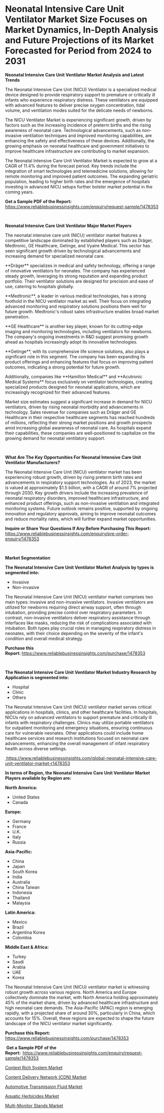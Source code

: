 <p><h1>Neonatal Intensive Care Unit Ventilator Market Size Focuses on Market Dynamics, In-Depth Analysis and Future Projections of its Market Forecasted for Period from 2024 to 2031</h1></p><p><strong>Neonatal Intensive Care Unit Ventilator Market Analysis and Latest Trends</strong></p>
<p><p>The Neonatal Intensive Care Unit (NICU) Ventilator is a specialized medical device designed to provide respiratory support to premature or critically ill infants who experience respiratory distress. These ventilators are equipped with advanced features to deliver precise oxygen concentration, tidal volume, and ventilation modes suited for the delicate needs of newborns. </p><p>The NICU Ventilator Market is experiencing significant growth, driven by factors such as the increasing incidence of preterm births and the rising awareness of neonatal care. Technological advancements, such as non-invasive ventilation techniques and improved monitoring capabilities, are enhancing the safety and effectiveness of these devices. Additionally, the growing emphasis on neonatal healthcare and government initiatives to improve healthcare infrastructure are contributing to market expansion. </p><p>The Neonatal Intensive Care Unit Ventilator Market is expected to grow at a CAGR of 11.4% during the forecast period. Key trends include the integration of smart technologies and telemedicine solutions, allowing for remote monitoring and improved patient outcomes. The expanding geriatric population, leading to higher birth rates and the emergence of hospitals investing in advanced NICU setups further bolster market potential in the coming years.</p></p>
<p><strong>Get a Sample PDF of the Report:&nbsp;</strong> <a href="https://www.reliablebusinessinsights.com/enquiry/request-sample/1478353?utm_campaign=97&utm_medium=2&utm_source=Github&utm_content=ia&utm_term=28092024&utm_id=neonatal-intensive-care-unit-ventilator">https://www.reliablebusinessinsights.com/enquiry/request-sample/1478353</a></p>
<p>&nbsp;</p>
<p><strong>Neonatal Intensive Care Unit Ventilator Major Market Players</strong></p>
<p><p>The neonatal intensive care unit (NICU) ventilator market features a competitive landscape dominated by established players such as Dräger, Medtronic, GE Healthcare, Getinge, and Vyaire Medical. This sector has seen significant growth driven by technological advancements and increasing demand for specialized neonatal care.</p><p>**Dräger** specializes in medical and safety technology, offering a range of innovative ventilators for neonates. The company has experienced steady growth, leveraging its strong reputation and expanding product portfolio. Their ventilator solutions are designed for precision and ease of use, catering to hospitals globally.</p><p>**Medtronic**, a leader in various medical technologies, has a strong foothold in the NICU ventilator market as well. Their focus on integrating advanced monitoring and respiratory solutions positions them well for future growth. Medtronic's robust sales infrastructure enables broad market penetration.</p><p>**GE Healthcare** is another key player, known for its cutting-edge imaging and monitoring technologies, including ventilators for newborns. The company's ongoing investments in R&D suggest promising growth ahead as hospitals increasingly adopt its innovative technologies.</p><p>**Getinge**, with its comprehensive life science solutions, also plays a significant role in this segment. The company has been expanding its product offerings and enhancing features that focus on improving patient outcomes, indicating a strong potential for future growth.</p><p>Additionally, companies like **Hamilton Medical** and **Acutronic Medical Systems** focus exclusively on ventilator technologies, creating specialized products designed for neonatal applications, which are increasingly recognized for their advanced features.</p><p>Market size estimates suggest a significant increase in demand for NICU ventilators, driven by rising neonatal morbidity and advancements in technology. Sales revenue for companies such as Dräger and GE Healthcare in their respective healthcare segments has reached hundreds of millions, reflecting their strong market positions and growth prospects amid increasing global awareness of neonatal care. As hospitals expand their capabilities, these companies are well-positioned to capitalize on the growing demand for neonatal ventilatory support.</p></p>
<p>&nbsp;</p>
<p><strong>What Are The Key Opportunities For Neonatal Intensive Care Unit Ventilator Manufacturers?</strong></p>
<p><p>The Neonatal Intensive Care Unit (NICU) ventilator market has been experiencing robust growth, driven by rising preterm birth rates and advancements in respiratory support technologies. As of 2023, the market is valued at approximately $1.5 billion, with a CAGR of around 7% projected through 2030. Key growth drivers include the increasing prevalence of neonatal respiratory disorders, improved healthcare infrastructure, and enhanced product offerings, such as non-invasive ventilation and integrated monitoring systems. Future outlook remains positive, supported by ongoing innovation and regulatory approvals, aiming to improve neonatal outcomes and reduce mortality rates, which will further expand market opportunities.</p></p>
<p><strong>Inquire or Share Your Questions If Any Before Purchasing This Report:</strong> <a href="https://www.reliablebusinessinsights.com/enquiry/pre-order-enquiry/1478353?utm_campaign=97&utm_medium=2&utm_source=Github&utm_content=ia&utm_term=28092024&utm_id=neonatal-intensive-care-unit-ventilator">https://www.reliablebusinessinsights.com/enquiry/pre-order-enquiry/1478353</a></p>
<p>&nbsp;</p>
<p><strong>Market Segmentation</strong></p>
<p><strong>The Neonatal Intensive Care Unit Ventilator Market Analysis by types is segmented into:</strong></p>
<p><ul><li>Invasive</li><li>Non-invasive</li></ul></p>
<p><p>The Neonatal Intensive Care Unit (NICU) ventilator market comprises two main types: invasive and non-invasive ventilators. Invasive ventilators are utilized for newborns requiring direct airway support, often through intubation, providing precise control over respiratory parameters. In contrast, non-invasive ventilators deliver respiratory assistance through interfaces like masks, reducing the risk of complications associated with intubation. Both types play crucial roles in managing respiratory distress in neonates, with their choice depending on the severity of the infant's condition and overall medical strategy.</p></p>
<p><strong>Purchase this Report:&nbsp;</strong><a href="https://www.reliablebusinessinsights.com/purchase/1478353?utm_campaign=97&utm_medium=2&utm_source=Github&utm_content=ia&utm_term=28092024&utm_id=neonatal-intensive-care-unit-ventilator">https://www.reliablebusinessinsights.com/purchase/1478353</a></p>
<p>&nbsp;</p>
<p><strong>The Neonatal Intensive Care Unit Ventilator Market Industry Research by Application is segmented into:</strong></p>
<p><ul><li>Hospital</li><li>Clinic</li><li>Others</li></ul></p>
<p><p>The Neonatal Intensive Care Unit (NICU) ventilator market serves critical applications in hospitals, clinics, and other healthcare facilities. In hospitals, NICUs rely on advanced ventilators to support premature and critically ill infants with respiratory challenges. Clinics may utilize portable ventilators for outpatient monitoring and emergency situations, ensuring continuous care for vulnerable neonates. Other applications could include home healthcare services and research institutions focused on neonatal care advancements, enhancing the overall management of infant respiratory health across diverse settings.</p></p>
<p><a href="https://www.reliablebusinessinsights.com/global-neonatal-intensive-care-unit-ventilator-market-r1478353?utm_campaign=97&utm_medium=2&utm_source=Github&utm_content=ia&utm_term=28092024&utm_id=neonatal-intensive-care-unit-ventilator">&nbsp;https://www.reliablebusinessinsights.com/global-neonatal-intensive-care-unit-ventilator-market-r1478353</a></p>
<p><strong>In terms of Region, the Neonatal Intensive Care Unit Ventilator Market Players available by Region are:</strong></p>
<p>
    <p> <strong> North America: </strong>
        <ul>
            <li>United States</li>
            <li>Canada</li>
        </ul>
        </p> 
    <p> <strong> Europe: </strong>
        <ul>
            <li>Germany</li>
            <li>France</li>
            <li>U.K.</li>
            <li>Italy</li>
            <li>Russia</li>
        </ul>
        </p> 
    <p> <strong> Asia-Pacific: </strong>
        <ul>
            <li>China</li>
            <li>Japan</li>
            <li>South Korea</li>
            <li>India</li>
            <li>Australia</li>
            <li>China Taiwan</li>
            <li>Indonesia</li>
            <li>Thailand</li>
            <li>Malaysia</li>
        </ul>
        </p> 
    <p> <strong> Latin America: </strong>
        <ul>
            <li>Mexico</li>
            <li>Brazil</li>
            <li>Argentina Korea</li>
            <li>Colombia</li>
        </ul>
        </p> 
    <p> <strong> Middle East & Africa: </strong>
        <ul>
            <li>Turkey</li>
            <li>Saudi</li>
            <li>Arabia</li>
            <li>UAE</li>
            <li>Korea</li>
        </ul>
    </p>
    </p>
<p><p>The Neonatal Intensive Care Unit (NICU) ventilator market is witnessing robust growth across various regions. North America and Europe collectively dominate the market, with North America holding approximately 45% of the market share, driven by advanced healthcare infrastructure and high neonatal care demands. The Asia-Pacific (APAC) region is emerging rapidly, with a projected share of around 30%, particularly in China, which accounts for 15%. Overall, these regions are expected to shape the future landscape of the NICU ventilator market significantly.</p></p>
<p><strong>Purchase this Report: </strong><a href="https://www.reliablebusinessinsights.com/purchase/1478353?utm_campaign=97&utm_medium=2&utm_source=Github&utm_content=ia&utm_term=28092024&utm_id=neonatal-intensive-care-unit-ventilator">https://www.reliablebusinessinsights.com/purchase/1478353</a></p>
<p>&nbsp;<strong>Get a Sample PDF of the Report:&nbsp;&nbsp;</strong><a href="https://www.reliablebusinessinsights.com/enquiry/request-sample/1478353?utm_campaign=97&utm_medium=2&utm_source=Github&utm_content=ia&utm_term=28092024&utm_id=neonatal-intensive-care-unit-ventilator">https://www.reliablebusinessinsights.com/enquiry/request-sample/1478353</a></p>
<p><strong></strong></p>
<p><p><a href="https://issuu.com/reportprime-2/docs/context-rich-system-market-size-203_b61e98c2dfa86a?utm_campaign=97&utm_medium=2&utm_source=Github&utm_content=ia&utm_term=28092024&utm_id=neonatal-intensive-care-unit-ventilator">Context Rich System Market</a></p><p><a href="https://issuu.com/reportprime-2/docs/content-delivery-network-cdn-market_a057f2b2fc1a77?utm_campaign=97&utm_medium=2&utm_source=Github&utm_content=ia&utm_term=28092024&utm_id=neonatal-intensive-care-unit-ventilator">Content Delivery Network (CDN) Market</a></p><p><a href="https://www.linkedin.com/pulse/global-automotive-transmission-fluid-market-projected-grow-s6w7f?utm_campaign=97&utm_medium=2&utm_source=Github&utm_content=ia&utm_term=28092024&utm_id=neonatal-intensive-care-unit-ventilator">Automotive Transmission Fluid Market</a></p><p><a href="https://www.linkedin.com/pulse/global-perspectives-aquatic-herbicides-market-trends-forecast-akunc?utm_campaign=97&utm_medium=2&utm_source=Github&utm_content=ia&utm_term=28092024&utm_id=neonatal-intensive-care-unit-ventilator">Aquatic Herbicides Market</a></p><p><a href="https://github.com/jshortgtq/Market-Research-Report-List-1/blob/main/multi-monitor-stands-market.md?utm_campaign=97&utm_medium=2&utm_source=Github&utm_content=ia&utm_term=28092024&utm_id=neonatal-intensive-care-unit-ventilator">Multi-Monitor Stands Market</a></p></p>
